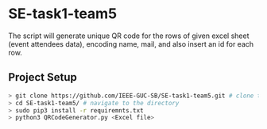 # SE-task1-team5
The script will generate unique QR code for the rows of given excel sheet (event attendees data), encoding name, mail, and also insert an id for each row. 

## Project Setup

```bash
> git clone https://github.com/IEEE-GUC-SB/SE-task1-team5.git # clone the repo
> cd SE-task1-team5/ # navigate to the directory
> sudo pip3 install -r requiremnts.txt   
> python3 QRCodeGenerator.py <Excel file>
```